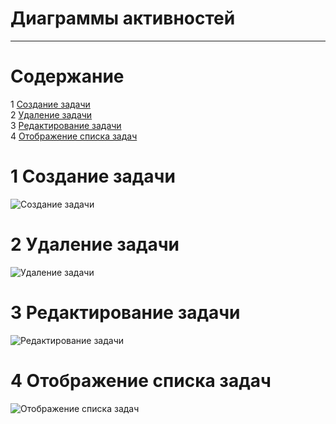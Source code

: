 # Диаграммы активностей
---

# Содержание
1 [Создание задачи](#create)  
2 [Удаление задачи](#delete)  
3 [Редактирование задачи](#edit)  
4 [Отображение списка задач](#show)

<a name="create"/>

# 1 Создание задачи
![Создание задачи](https://github.com/sasha451/Task-Planner/blob/master/Images/Task's%20Creating.png)

<a name="delete"/>

# 2 Удаление задачи
![Удаление задачи](https://github.com/sasha451/Task-Planner/blob/master/Images/Task's%20Delete.png)

<a name="edit"/>

# 3 Редактирование задачи
![Редактирование задачи](https://github.com/sasha451/Task-Planner/blob/master/Images/Task's%20Editing.png)

<a name="show"/>

# 4 Отображение списка задач
![Отображение списка задач](https://github.com/sasha451/Task-Planner/blob/master/Images/Task's%20Displaying.png)
